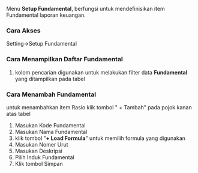 Menu **Setup Fundamental**, berfungsi untuk mendefinisikan item Fundamental laporan keuangan.

### __Cara Akses__
Setting->Setup Fundamental

### __Cara Menampilkan Daftar Fundamental__
1. kolom pencarian digunakan untuk melakukan filter data **Fundamental** yang ditampilkan pada tabel



### __Cara Menambah Fundamental__
untuk menambahkan item Rasio klik tombol " + Tambah" pada pojok kanan atas tabel
<!-- ![Tambah_Rasio](../static/img/List-Perusahaan.png) -->
1. Masukan Kode Fundamental
2. Masukan Nama Fundamental
3. klik tombol "**+ Load Formula**" untuk memilih formula yang digunakan
4. Masukan Nomer Urut
5. Masukan Deskripsi
6. Pilih Induk Fundamental
7. Klik tombol Simpan